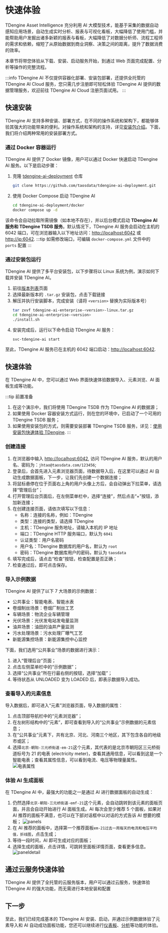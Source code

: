 # 快速体验

TDengine Asset Intelligence 充分利用 AI 大模型技术，能基于采集的数据自动感知应用场景，自动生成实时分析、报表与可视化看板，大幅降低了使用门槛，并能帮助用户发掘出诸多新颖的报表与看板，大幅降低了对数据分析师、流程工程师的需求和依赖，缩短了从原始数据到商业洞察、决策之间的距离，提升了数据消费的效率。

本章节将带您体验从下载、安装、启动服务开始，到通过 Web 页面完成配置、分析等操作的完整流程。

:::info
TDengine AI 不仅提供容器化部署、安装包部署，还提供全托管的 TDengine AI Cloud 服务，您只需几步注册即可轻松体验 TDengine AI 提供的数据管理服务，欢迎前往 TDengine AI Cloud 注册页面试用。
:::

## 快速安装

TDengine AI 支持多种安装、部署方式，在不同的操作系统和架构下，都能够体验其强大的功能带来的便利。对操作系统和架构的支持，详见[安装包介绍](./operation/installation/installer)。下面，我们将介绍两种常用的安装部署方式。

### 通过 Docker 容器运行

TDengine AI 提供了 Docker 镜像，用户可以通过 Docker 快速启动 TDengine AI 服务。以下是启动步骤：

1. 克隆 [tdengine-ai-deployment](https://github.com/taosdata/tdengine-ai-deployment) 仓库
   ```bash
   git clone https://github.com/taosdata/tdengine-ai-deployment.git
   ``` 
2. 使用 Docker Compose 启动 TDengine AI
   ```bash
   cd tdengine-ai-deployment/docker
   docker compose up -d
   ```

该命令会自动拉取所需镜像（如本地不存在），并以后台模式启动 **TDengine AI 服务和 TDengine TSDB 服务**。默认情况下，TDengine AI 服务会启动在主机的 6042 端口，可在浏览器输入以下地址访问：[http://localhost:6042](http://localhost:6042) 或 [http://ip:6042](http://ip:6042).
:::tip
如需修改端口，可编辑 `docker-compose.yml` 文件中的 `ports` 配置
:::

### 通过安装包运行

TDengine AI 提供了多平台安装包，以下步骤将以 Linux 系统为例，演示如何下载并安装 TDengine AI。
1. 前往[版本列表](./release-history/version)页面
2. 选择最新版本的 `.tar.gz` 安装包，点击下载链接
3. 解压并执行安装脚本，完成安装（请将 `<version>` 替换为实际版本号）
   ```bash
   tar zxvf tdengine-ai-enterprise-<version>-linux.tar.gz 
   cd tdengine-ai-enterprise-<version>
   ./install.sh
   ```
4. 安装完成后，运行以下命令启动 TDengine AI 服务：
   ```bash
   svc-tdengine-ai start
   ```
至此，TDengine AI 服务已在主机的 6042 端口启动：[http://localhost:6042](http://localhost:6042).

## 快速体验

在 TDengine AI 中，您可以通过 Web 界面快速体验数据导入、元素浏览、AI 面板生成等功能。

:::tip
前置准备

1. 在这个演示中，我们将使用 TDengine TSDB 作为 TDengine AI 的数据源；
1. 如果使用 Docker 容器安装方式运行，则在您的环境中，已启动了一个可用的 TDengine TSDB 服务；
1. 如果使用安装包的方式，则需要安装部署 TDengine TSDB 服务，详见：[使用安装包快速体验 TDengine](https://docs.taosdata.com/get-started/package/).
:::

### 创建连接

1. 在浏览器中输入 [http://localhost:6042](http://localhost:6042), 访问 TDengine AI 服务，默认的用户名、密码为：`jhtao@taosdata.com/123456`;
1. 登录后，会首先进入元素浏览器页面，待数据导入后，在这里可以通过 AI 自动生成数据面板，下一步，让我们先创建一个数据连接；
1. 将鼠标悬停在位于页面右上角的用户头像上方后，会自动弹出下拉菜单，请选择“管理后台”；
1. 打开管理后台页面后，在左侧菜单栏中，选择“连接”，然后点击“+”按钮，添加新连接；
1. 在创建连接页面，请依次填写以下信息：
   - 名称：连接的名称，例如：TDengine
   - 类型：连接的类型，请选择 TDengine
   - 主机：TDengine 服务地址，请输入本机的 IP 地址
   - 端口：TDengine HTTP 服务端口，默认为 `6041`
   - 认证类型：用户名密码
   - 用户名：TDengine 数据库的用户名，默认为 `root`
   - 密码：TDengine 数据库用户的密码，默认为 `taosdata`
1. 填写完成后，请点击“检查”按钮，检查配置是否正确；
1. 检查通过后，即可点击保存。

### 导入示例数据

TDengine AI 提供了以下 7 大场景的示例数据：
- 公共事业：智能电表、智能水表
- 卷烟制丝场景：卷烟厂制丝工艺
- 车辆场景：物流企业车辆管理
- 光伏场景：光伏发电站发电量监测
- 油井场景：油田的油井产量监测
- 污水处理场景：污水处理厂曝气工艺
- 新能源集控场景：新能源集控中心监控

下面，我们选用“公共事业”场景的数据进行演示：
1. 进入“管理后台”页面；
1. 点击左侧菜单栏中的“示例数据”；
2. 选择“公共事业”所在行最右侧的按钮，选择“加载”；
3. 等待状态从 UNLOADED 变为 LOADED 后，即表示数据导入成功。

### 查看导入的元素信息

导入数据后，即可进入“元素”浏览器页面，导入数据的属性：

1. 点击顶部导航栏中的“元素浏览器”；
2. 在左树形结构中的“元素”，即可查看到导入的“公共事业”示例数据的元素信息；
3. 在“公共事业”元素下，共有北京、河北、河南三个地区，其下包含各自的地级市或区；
4. 选择`北京-朝阳-三元桥街道-em-21`这个元素，其代表的是北京市朝阳区三元桥街道标号为 21 的电表 (electricity meter)，查看其通用信息，可以看到这是一个智能电表；查看其属性信息，可以看到电流、电压等物理量属性。
![电表属性](/docs-img/get-started/attribute.png)
### 体验 AI 生成面板

在 TDengine AI 中，最强大的功能之一是通过 AI 进行数据面板的自动生成：
1. 仍然选择`北京-朝阳-三元桥街道-emf-21`这个元素，会自动跳转到该元素的面板页面，并且会自动开始进行 AI 面板生成。AI 每次会至少推荐 5 个面板，如果对 AI 推荐的面板不满意，也可以在下部对话框中以对话的方式告诉 AI 想要的模板；
![panels](/docs-img/get-started/panels.png)
1. 在 AI 推荐的面板中，选择第一个推荐面板`em-21过去一周每天的电流和电压平均值，折线图`，点击生成；
1. 等待一段时间，AI 即可生成对应的面板；
1. 选择生成的面板，点击详情，可跳转至面板详情页面，查看更多信息。
![paneldetail](/docs-img/get-started/paneldetail.png)

## 通过云服务快速体验

TDengine AI 提供了全托管的云服务版本，用户可以通过云服务，快速体验 TDengine AI 的强大功能，而无需进行本地安装和配置

## 下一步

至此，我们已经完成基本的 TDengine AI 安装、启动，并通过示例数据体验了元素导入和 AI 自动成功面板功能，您还可以继续进行[仪表板](feature/dashboard)、[分析](feature/analysis)等功能的体验。
